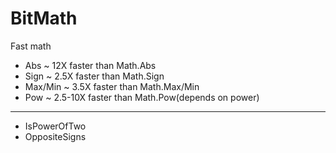 BitMath
===========
Fast math

* Abs ~ 12X faster than Math.Abs
* Sign ~ 2.5X faster than Math.Sign
* Max/Min ~ 3.5X faster than Math.Max/Min
* Pow ~ 2.5-10X faster than Math.Pow(depends on power)

- - -

* IsPowerOfTwo
* OppositeSigns
